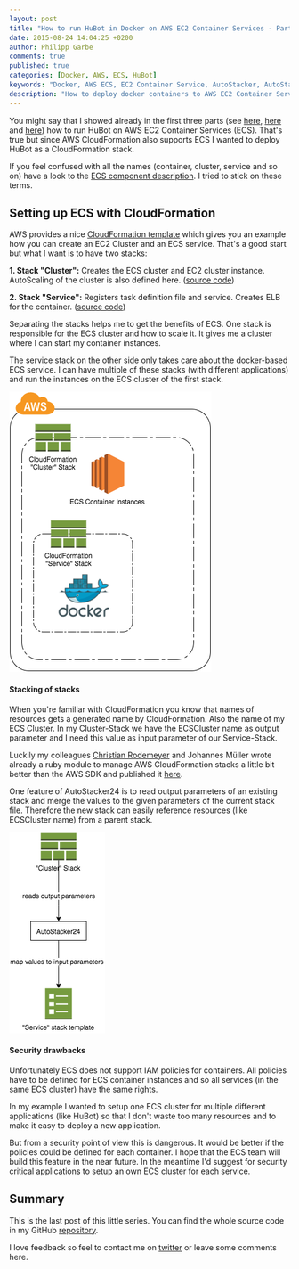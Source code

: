 ```yaml
---
layout: post
title: "How to run HuBot in Docker on AWS EC2 Container Services - Part 4"
date: 2015-08-24 14:04:25 +0200
author: Philipp Garbe
comments: true
published: true
categories: [Docker, AWS, ECS, HuBot]
keywords: "Docker, AWS ECS, EC2 Container Service, AutoStacker, AutoStacke24, CloudFormation, HuBot"
description: "How to deploy docker containers to AWS EC2 Container Services ECS with CloudFormation and AutoStacker24"
---
```



You might say that I showed already in the first three parts (see [here](http://pgarbe.github.io/blog/2015/03/24/how-to-run-hubot-in-docker-on-aws-ec2-container-services-part-1/), [here](http://pgarbe.github.io/blog/2015/05/11/how-to-run-hubot-in-docker-on-aws-ec2-container-services-part-2/) and [here](http://pgarbe.github.io/blog/2015/07/10/how-to-run-hubot-in-docker-on-aws-ec2-container-services-part-3/)) how to run HuBot on AWS EC2 Container Services (ECS). That's true but since AWS CloudFormation also supports ECS I wanted to deploy HuBot as a CloudFormation stack.


If you feel confused with all the names (container, cluster, service and so on) have a look to the [ECS component description](http://docs.aws.amazon.com/AmazonECS/latest/developerguide/Welcome.html). I tried to stick on these terms.

## Setting up ECS with CloudFormation
AWS provides a nice [CloudFormation template](http://docs.aws.amazon.com/AWSCloudFormation/latest/UserGuide/quickref-ecs.html) which gives you an example how you can create an EC2 Cluster and an ECS service.
That's a good start but what I want is to have two stacks:

**1. Stack "Cluster":** Creates the ECS cluster and EC2 cluster instance. AutoScaling of the cluster is also defined here. ([source code](https://github.com/pgarbe/tatsu-hubot/blob/master/ecs-cluster-stack.json))

**2. Stack "Service":** Registers task definition file and service. Creates ELB for the container. ([source code](https://github.com/pgarbe/tatsu-hubot/blob/master/tatsu-hubot-stack.json))

Separating the stacks helps me to get the benefits of ECS. One stack is responsible for the ECS cluster and how to scale it. It gives me a cluster where I can start my container instances.

The service stack on the other side only takes care about the docker-based ECS service. I can have multiple of these stacks (with different applications) and run the instances on the ECS cluster of the first stack.

![Two CloudFormation stacks for ECS cluster and ECS service](/assets/hubot_ecs.png)

#### Stacking of stacks
When you're familiar with CloudFormation you know that names of resources gets a generated name by CloudFormation. Also the name of my ECS Cluster. In my Cluster-Stack we have the ECSCluster name as output parameter and I need this value as input parameter of our Service-Stack.

Luckily my colleagues [Christian Rodemeyer](http://atombrenner.blogspot.de/) and Johannes Müller wrote already a ruby module to manage AWS CloudFormation stacks a little bit better than the AWS SDK and published it [here](https://github.com/autoscout24/autostacker24).

One feature of AutoStacker24 is to read output parameters of an existing stack and merge the values to the given parameters of the current stack file. Therefore the new stack can easily reference resources (like ECSCluster name) from a parent stack.

![Stacking stacks with AutoStacker24](/assets/hubot_autostacker24.png)

#### Security drawbacks
Unfortunately ECS does not support IAM policies for containers. All policies have to be defined for ECS container instances and so all services (in the same ECS cluster) have the same rights.

In my example I wanted to setup one ECS cluster for multiple different applications (like HuBot) so that I don't waste too many resources and to make it easy to deploy a new application.

But from a security point of view this is dangerous. It would be better if the policies could be defined for each container. I hope that the ECS team will build this feature in the near future. In the meantime I'd suggest for security critical applications to setup an own ECS cluster for each service.


## Summary
This is the last post of this little series. You can find the whole source code in my GitHub [repository](https://github.com/pgarbe/tatsu-hubot).

I love feedback so feel to contact me on [twitter](https://twitter.com/pgarbe) or leave some comments here.
